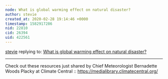 ```yaml
---
node: What is global warming effect on natural disaster? 
author: stevie
created_at: 2020-02-28 19:14:46 +0000
timestamp: 1582917286
nid: 22810
cid: 26394
uid: 422561
---
```




[stevie](../profile/stevie) replying to: [What is global warming effect on natural disaster? ](../notes/cspiller017_stu/02-14-2020/what-is-global-warming-effect-on-natural-disaster)

----
Check out these resources just shared by Chief Meteorologist Bernadette Woods Placky at Climate Central :: https://medialibrary.climatecentral.org/   

